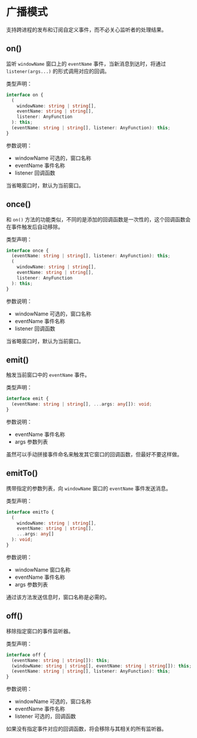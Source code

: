# 广播模式

支持跨进程的发布和订阅自定义事件，而不必关心监听者的处理结果。

## on()

监听 `windowName` 窗口上的 `eventName` 事件，当新消息到达时，将通过 `listener(args...)` 的形式调用对应的回调。

类型声明：

```ts
interface on {
  (
    windowName: string | string[],
    eventName: string | string[],
    listener: AnyFunction
  ): this;
  (eventName: string | string[], listener: AnyFunction): this;
}
```

参数说明：

- windowName 可选的，窗口名称
- eventName 事件名称
- listener 回调函数

当省略窗口时，默认为当前窗口。

## once()

和 `on()` 方法的功能类似，不同的是添加的回调函数是一次性的，这个回调函数会在事件触发后自动移除。

类型声明：

```ts
interface once {
  (eventName: string | string[], listener: AnyFunction): this;
  (
    windowName: string | string[],
    eventName: string | string[],
    listener: AnyFunction
  ): this;
}
```

参数说明：

- windowName 可选的，窗口名称
- eventName 事件名称
- listener 回调函数

当省略窗口时，默认为当前窗口。

## emit()

触发当前窗口中的 `eventName` 事件。

类型声明：

```ts
interface emit {
  (eventName: string | string[], ...args: any[]): void;
}
```

参数说明：

- eventName 事件名称
- args 参数列表

虽然可以手动拼接事件命名来触发其它窗口的回调函数，但最好不要这样做。

## emitTo()

携带指定的参数列表，向 `windowName` 窗口的 `eventName` 事件发送消息。

类型声明：

```ts
interface emitTo {
  (
    windowName: string | string[],
    eventName: string | string[],
    ...args: any[]
  ): void;
}
```

参数说明：

- windowName 窗口名称
- eventName 事件名称
- args 参数列表

通过该方法发送信息时，窗口名称是必需的。

## off()

移除指定窗口的事件监听器。

类型声明：

```ts
interface off {
  (eventName: string | string[]): this;
  (windowName: string | string[], eventName: string | string[]): this;
  (eventName: string | string[], listener: AnyFunction): this;
}
```

参数说明：

- windowName 可选的，窗口名称
- eventName 事件名称
- listener 可选的，回调函数

如果没有指定事件对应的回调函数，将会移除与其相关的所有监听器。
